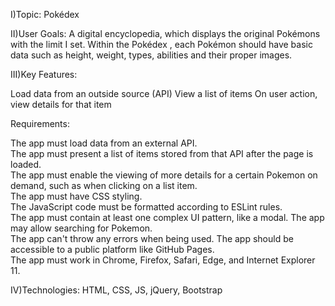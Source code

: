 I)Topic: Pokédex 

II)User Goals: A digital encyclopedia, which displays the original Pokémons with the limit I set. Within the Pokédex , each Pokémon should have basic data such as height, weight, types, abilities and their proper images.

III)Key Features:

Load data from an outside source (API)
View a list of items
On user action, view details for that item

Requirements:

The app must load data from an external API.  
The app must present a list of items stored from that API after the page is loaded.    
The app must enable the viewing of more details for a certain Pokemon on demand, such as when clicking on a list item.  
The app must have CSS styling.  
The JavaScript code must be formatted according to ESLint rules.  
The app must contain at least one complex UI pattern, like a modal. 
The app may allow searching for Pokemon.  
The app can't throw any errors when being used. 
The app should be accessible to a public platform like GitHub Pages.  
The app must work in Chrome, Firefox, Safari, Edge, and Internet Explorer 11. 

IV)Technologies: HTML, CSS, JS, jQuery, Bootstrap
